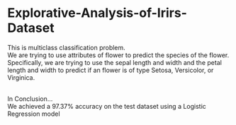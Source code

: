 # Explorative-Analysis-of-Irirs-Dataset
This is multiclass classification problem.<br>
We are trying to use attributes of flower to predict the species of the flower. Specifically, we are trying to use the sepal length and width and the petal length and width to predict if an flower is of type Setosa, Versicolor, or Virginica.<br><br>

In Conclusion...<br>
We achieved a 97.37% accuracy on the test dataset using a Logistic Regression model
